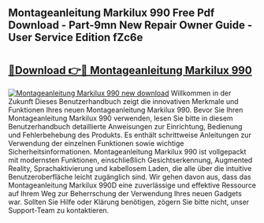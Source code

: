 ## Montageanleitung Markilux 990 Free Pdf Download - Part-9mn New Repair Owner Guide - User Service Edition fZc6e

# <h2><a href="http://df8catk.blite.top/?on=Montageanleitung+Markilux+990">🔗Download 👉🔴 Montageanleitung Markilux 990</a></h2>

[![Montageanleitung Markilux 990 new download](https://i.imgur.com/lujVjoI.png)](http://df8catk.blite.top/?on=Montageanleitung+Markilux+990)
Willkommen in der Zukunft Dieses Benutzerhandbuch zeigt die innovativen Merkmale und Funktionen Ihres neuen Montageanleitung Markilux 990. Bevor Sie Ihren Montageanleitung Markilux 990 verwenden, lesen Sie bitte in diesem Benutzerhandbuch detaillierte Anweisungen zur Einrichtung, Bedienung und Fehlerbehebung des Produkts. Es enthält schrittweise Anleitungen zur Verwendung der einzelnen Funktionen sowie wichtige Sicherheitsinformationen. Montageanleitung Markilux 990 ist vollgepackt mit modernsten Funktionen, einschließlich Gesichtserkennung, Augmented Reality, Sprachaktivierung und kabellosem Laden, die alle über die intuitive Benutzeroberfläche leicht zugänglich sind. Wir gehen davon aus, dass das Montageanleitung Markilux 990D eine zuverlässige und effektive Ressource auf Ihrem Weg zur Beherrschung der Verwendung Ihres neuen Gadgets war. Sollten Sie Hilfe oder Klärung benötigen, zögern Sie bitte nicht, unser Support-Team zu kontaktieren.
